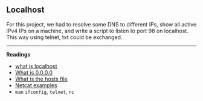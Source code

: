## Localhost

For this project, we had to resolve some DNS to different IPs, show all active IPv4 IPs on a machine, and write a script to listen to port 98 on localhost. This way using telnet, txt could be exchanged.  

_______
**Readings**  
- [what is localhost](https://en.wikipedia.org/wiki/Localhost)  
- [What is 0.0.0.0](https://en.wikipedia.org/wiki/0.0.0.0)  
- [What is the hosts file](http://www.makeuseof.com/tag/modify-manage-hosts-file-linux/)  
- [Netcat examples](http://www.thegeekstuff.com/2012/04/nc-command-examples/)
- `man` `ifconfig`, `telnet`, `nc`
